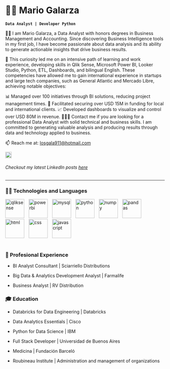 # 👨‍💼 Mario Galarza

**`Data Analyst | Developer Python`**

👋🏻 I am Mario Galarza, a Data Analyst with honors degrees in Business Management and Accounting. Since discovering Business Intelligence tools in my first job, I have become passionate about data analysis and its ability to generate actionable insights that drive business results.

🔎 This curiosity led me on an intensive path of learning and work experience, developing skills in Qlik Sense, Microsoft Power BI, Looker Studio, Python, ETL, Dashboards, and bilingual English. These competencies have allowed me to gain international experience in startups and large tech companies, such as General Atlantic and Mercado Libre, achieving notable objectives:

📊 Managed over 100 initiatives through BI solutions, reducing project management times.
💎 Facilitated securing over USD 15M in funding for local and international clients.
📈 Developed dashboards to visualize and control over USD 80M in revenue.
👨🏻‍💻 Contact me if you are looking for a professional Data Analyst with solid technical and business skills. I am committed to generating valuable analysis and producing results through data and technology applied to business.

📫 Reach me at: [losgala911@hotmail.com](mailto:losgala911@hotmail.com)

<p align="left">
  <a src="https://www.linkedin.com/in/losgala/">
    <img alt="LinkedIn profile" title="Let's connect!" src="https://github.com/Tino27Gut/Tino27Gut/assets/95548866/f8d06d4d-0779-40d7-8653-6d3e121765eb" height="20px">
  </a>
</p>

###### Checkout my latest LinkedIn posts [here](https://www.linkedin.com/in/losgala/recent-activity/all/)

---

### 👨‍💻 Technologies and Languages
<p>
  <img alignt="left" alt="qliksense" width=60px style="padding-right:10px;" src="https://github.com/Tino27Gut/Tino27Gut/assets/95548866/0baad322-49e6-422f-94cb-fb610a08dbb1"/>
  <img alignt="left" alt="powerbi" width=60px style="padding-right:10px;" src="https://github.com/Tino27Gut/Tino27Gut/assets/95548866/15de9809-5b0b-4d14-8fdc-f01c0406d1c8"/>
  <img alignt="left" alt="mysql" width=60px style="padding-right:10px;" src="https://cdn.jsdelivr.net/gh/devicons/devicon@latest/icons/mysql/mysql-original-wordmark.svg"/>
  <img alignt="left" alt="python" width=60px style="padding-right:10px;" src="https://cdn.jsdelivr.net/gh/devicons/devicon@latest/icons/python/python-original-wordmark.svg" />
  <img alignt="left" alt="numpy" width=60px style="padding-right:10px;" src="https://cdn.jsdelivr.net/gh/devicons/devicon@latest/icons/numpy/numpy-original.svg" />
  <img alignt="left" alt="pandas" width=60px style="padding-right:10px;" src="https://cdn.jsdelivr.net/gh/devicons/devicon@latest/icons/pandas/pandas-original-wordmark.svg" />
  <img alignt="left" alt="html" width=60px style="padding-right:10px;" src="https://cdn.jsdelivr.net/gh/devicons/devicon@latest/icons/html5/html5-original.svg" />
  <img alignt="left" alt="css" width=60px style="padding-right:10px;" src="https://cdn.jsdelivr.net/gh/devicons/devicon@latest/icons/css3/css3-original.svg" />
  <img alignt="left" alt="javascript" width=60px style="padding-right:10px;" src="https://cdn.jsdelivr.net/gh/devicons/devicon@latest/icons/javascript/javascript-original.svg" />
</p>

#

### 💼 Profesional Experience

- BI Analyst Consultant | Sciarriello Distributions

- Big Data & Analytics Development Analyst | Farmalife 

- Business Analyst | RV Distribution 


### 🎓 Education
- Databricks for Data Engineering | Databricks

- Data Analytics Essentials | Cisco

- Python for Data Science | IBM

- Full Stack Developer | Universidad de Buenos Aires
  
- Medicina | Fundación Barceló

- Roubineau Institute | Administration and management of organizations

<!--
**LosGala/LosGala** is a ✨ _special_ ✨ repository because its `README.md` (this file) appears on your GitHub profile.
Here are some ideas to get you started:
- 🔭 I’m currently working on ...
- 🌱 I’m currently learning ...
- 👯 I’m looking to collaborate on ...
- 🤔 I’m looking for help with ...
- 💬 Ask me about ...
- 📫 How to reach me: ...
- 😄 Pronouns: ...
- ⚡ Fun fact: ...
-->
[react]:https://reactjs.org/
[mysql]:https://www.mysql.com/
[notepad++]:https://notepad-plus-plus.org/
[python]:https://www.python.org/
[css]:https://www.w3schools.com/css/
[html]:https://www.w3schools.com/html/



